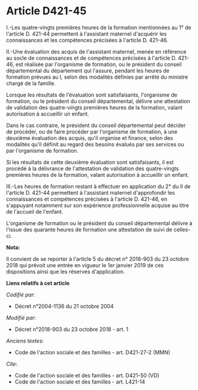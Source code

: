 # Article D421-45

I.-Les quatre-vingts premières heures de la formation mentionnées au 1° de l'article D. 421-44 permettent à l'assistant
maternel d'acquérir les connaissances et les compétences précisées à l'article D. 421-46.

II.-Une évaluation des acquis de l'assistant maternel, menée en référence au socle de connaissances et de compétences
précisées à l'article D. 421-46, est réalisée par l'organisme de formation, ou le président du conseil départemental du
département qui l'assure, pendant les heures de formation prévues au I, selon des modalités définies par arrêté du ministre
chargé de la famille.

Lorsque les résultats de l'évaluation sont satisfaisants, l'organisme de formation, ou le président du conseil départemental,
délivre une attestation de validation des quatre-vingts premières heures de la formation, valant autorisation à accueillir un
enfant.

Dans le cas contraire, le président du conseil départemental peut décider de procéder, ou de faire procéder par l'organisme
de formation, à une deuxième évaluation des acquis, qu'il organise et finance, selon des modalités qu'il définit au regard
des besoins évalués par ses services ou par l'organisme de formation.

Si les résultats de cette deuxième évaluation sont satisfaisants, il est procédé à la délivrance de l'attestation de
validation des quatre-vingts premières heures de la formation, valant autorisation à accueillir un enfant.

III.-Les heures de formation restant à effectuer en application du 2° du II de l'article D. 421-44 permettent à l'assistant
maternel d'approfondir les connaissances et compétences précisées à l'article D. 421-46, en s'appuyant notamment sur son
expérience professionnelle acquise au titre de l'accueil de l'enfant.

L'organisme de formation ou le président du conseil départemental délivre à l'issue des quarante heures de formation une
attestation de suivi de celles-ci.

**Nota:**

Il convient de se reporter à l'article 5 du décret n° 2018-903 du 23 octobre 2018 qui prévoit une entrée en vigueur le 1er
janvier 2019 de ces dispositions ainsi que les réserves d'application.

**Liens relatifs à cet article**

_Codifié par_:

  - Décret n°2004-1136 du 21 octobre 2004

_Modifié par_:

  - Décret n°2018-903 du 23 octobre 2018 - art. 1

_Anciens textes_:

  - Code de l'action sociale et des familles - art. D421-27-2 (MMN)

_Cite_:

  - Code de l'action sociale et des familles - art. D421-50 (VD)
  - Code de l'action sociale et des familles - art. L421-14
